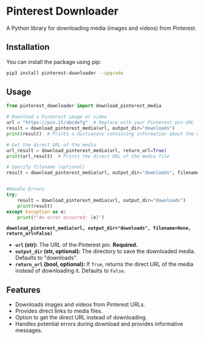 # Pinterest Downloader

A Python library for downloading media (images and videos) from Pinterest.

## Installation

You can install the package using pip:

```bash
pip3 install pinterest-downloader --upgrade
```

## Usage

```python
from pinterest_downloader import download_pinterest_media

# Download a Pinterest image or video
url = "https://pin.it/abcdefg"  # Replace with your Pinterest pin URL
result = download_pinterest_media(url, output_dir="downloads")
print(result)  # Prints a dictionary containing information about the download (success/failure, filename, etc.)

# Get the direct URL of the media
url_result = download_pinterest_media(url, return_url=True)
print(url_result)  # Prints the direct URL of the media file

# Specify filename (optional)
result = download_pinterest_media(url, output_dir="downloads", filename="my_pinterest_image")


#Handle Errors
try:
    result = download_pinterest_media(url, output_dir="downloads")
    print(result)
except Exception as e:
    print(f"An error occurred: {e}")


```

**`download_pinterest_media(url, output_dir="downloads", filename=None, return_url=False)`**

* **`url` (str):** The URL of the Pinterest pin.  **Required.**
* **`output_dir` (str, optional):** The directory to save the downloaded media. Defaults to "downloads".
* **`return_url` (bool, optional):** If `True`, returns the direct URL of the media instead of downloading it. Defaults to `False`.


## Features

- Downloads images and videos from Pinterest URLs.
- Provides direct links to media files.
- Option to get the direct URL instead of downloading.
- Handles potential errors during download and provides informative messages.
